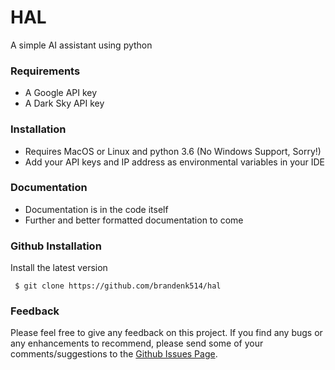 # HAL
A simple AI assistant using python

### Requirements
  - A Google API key 
  - A Dark Sky API key

### Installation
  - Requires MacOS or Linux and python 3.6 (No Windows Support, Sorry!)
  - Add your API keys and IP address as environmental variables in your IDE
  
### Documentation
  - Documentation is in the code itself
  - Further and better formatted documentation to come
  
### Github Installation
Install the latest version
```
 $ git clone https://github.com/brandenk514/hal
```

### Feedback
Please feel free to give any feedback on this project. 
If you find any bugs or any enhancements to recommend, please send some of your comments/suggestions to the [Github Issues Page](https://github.com/brandenk514/hal/issues).
